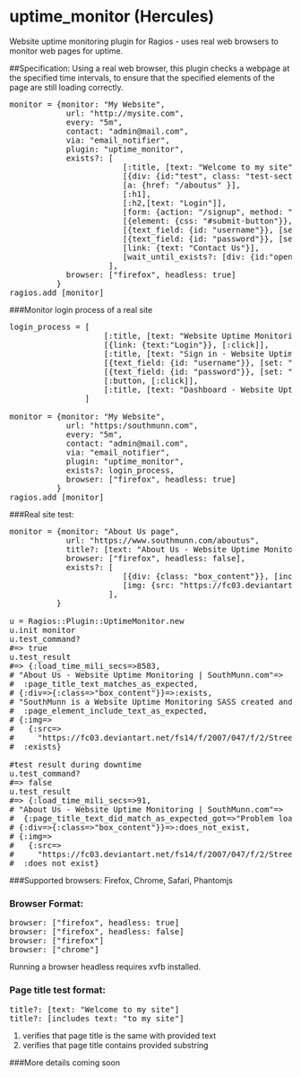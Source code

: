 uptime_monitor (Hercules)
==========================

Website uptime monitoring plugin for Ragios - uses real web browsers to monitor web pages for uptime.

##Specification:
Using a real web browser, this plugin checks a webpage at the specified time intervals, to ensure that the specified elements of the page are still loading correctly.

<pre lang="ruby">
monitor = {monitor: "My Website",
            url: "http://mysite.com",
            every: "5m",
            contact: "admin@mail.com",
            via: "email_notifier",
            plugin: "uptime_monitor",
            exists?: [
                        [:title, [text: "Welcome to my site"]],
                        [{div: {id:"test", class: "test-section"}}, [text: "this is a test"]],
                        [a: {href: "/aboutus" }],
                        [:h1],
                        [:h2,[text: "Login"]],
                        [form: {action: "/signup", method: "get"}],
                        [{element: {css: "#submit-button"}}, [:click]],
                        [{text_field: {id: "username"}}, [set: "admin"]],
                        [{text_field: {id: "password"}}, [set: "pass"]],
                        [link: {text: "Contact Us"}],
                        [wait_until_exists?: [div: {id:"open-section"}]]
                     ],
            browser: ["firefox", headless: true]
          }
ragios.add [monitor]
</pre>

###Monitor login process of a real site
<pre lang="ruby">
login_process = [
                    [:title, [text: "Website Uptime Monitoring | SouthMunn.com"]],
                    [{link: {text:"Login"}}, [:click]],
                    [:title, [text: "Sign in - Website Uptime Monitoring | SouthMunn.com"]],
                    [{text_field: {id: "username"}}, [set: "admin"]],
                    [{text_field: {id: "password"}}, [set: "pass"]],
                    [:button, [:click]],
                    [:title, [text: "Dashboard - Website Uptime Monitoring | SouthMunn.com"]]
                ]

monitor = {monitor: "My Website",
            url: "https:/southmunn.com",
            every: "5m",
            contact: "admin@mail.com",
            via: "email_notifier",
            plugin: "uptime_monitor",
            exists?: login_process,
            browser: ["firefox", headless: true]
          }
ragios.add [monitor]
</pre>

###Real site test:
<pre lang="ruby">
monitor = {monitor: "About Us page",
            url: "https://www.southmunn.com/aboutus",
            title?: [text: "About Us - Website Uptime Monitoring | SouthMunn.com"],
            browser: ["firefox", headless: false],
            exists?: [
                        [{div: {class: "box_content"}}, [includes_text: "SouthMunn is a Website Uptime Monitoring SASS created and maintained by"]],
                        [img: {src: "https://fc03.deviantart.net/fs14/f/2007/047/f/2/Street_Addiction_by_gizmodus.jpg"}],
                     ],
          }

u = Ragios::Plugin::UptimeMonitor.new
u.init monitor
u.test_command?
#=> true
u.test_result
#=> {:load_time_mili_secs=>8583,
# "About Us - Website Uptime Monitoring | SouthMunn.com"=>
#  :page_title_text_matches_as_expected,
# {:div=>{:class=>"box_content"}}=>:exists,
# "SouthMunn is a Website Uptime Monitoring SASS created and maintained by"=>
#  :page_element_include_text_as_expected,
# {:img=>
#   {:src=>
#     "https://fc03.deviantart.net/fs14/f/2007/047/f/2/Street_Addiction_by_gizmodus.jpg"}}=>
#  :exists}

#test result during downtime
u.test_command?
#=> false
u.test_result
#=> {:load_time_mili_secs=>91,
# "About Us - Website Uptime Monitoring | SouthMunn.com"=>
#  {:page_title_text_did_match_as_expected_got=>"Problem loading page"},
# {:div=>{:class=>"box_content"}}=>:does_not_exist,
# {:img=>
#   {:src=>
#     "https://fc03.deviantart.net/fs14/f/2007/047/f/2/Street_Addiction_by_gizmodus.jpg"}}=>
#  :does_not_exist}
</pre>

###Supported browsers:
Firefox, Chrome, Safari, Phantomjs

### Browser Format:
<pre lang="ruby">
browser: ["firefox", headless: true]
browser: ["firefox", headless: false]
browser: ["firefox"]
browser: ["chrome"]
</pre>
Running a browser headless requires xvfb installed.

### Page title test format:
<pre lang="ruby">
title?: [text: "Welcome to my site"]
title?: [includes_text: "to my site"]
</pre>
1. verifies that page title is the same with provided text
2. verifies that page title contains provided substring

###More details coming soon
